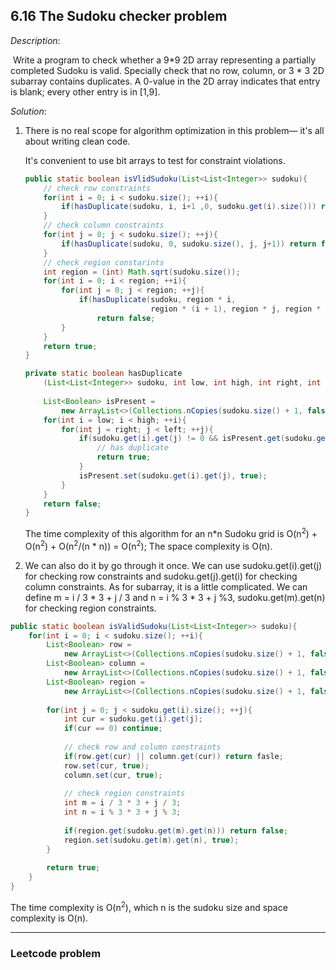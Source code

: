 ## 6.16 The Sudoku checker problem

*Description*:

​		Write a program to check whether a 9*9 2D array representing a partially completed Sudoku is valid. Specially check that no row, column, or 3 * 3 2D subarray contains duplicates. A 0-value in the 2D array indicates that entry is blank; every other entry is  in [1,9].

*Solution*:

1. There is no real scope for algorithm optimization in this problem— it's all about writing clean code.

   It's convenient to use bit arrays to test for constraint violations.

   ```java
   public static boolean isVlidSudoku(List<List<Integer>> sudoku){
       // check row constraints
       for(int i = 0; i < sudoku.size(); ++i){
           if(hasDuplicate(sudoku, i, i+1 ,0, sudoku.get(i).size())) return false;
       }
       // check column constraints
       for(int j = 0; j < sudoku.size(); ++j){
           if(hasDuplicate(sudoku, 0, sudoku.size(), j, j+1)) return false;
       }
       // check region constarints
       int region = (int) Math.sqrt(sudoku.size());
       for(int i = 0; i < region; ++i){
           for(int j = 0; j < region; ++j){
               if(hasDuplicate(sudoku, region * i,
                               region * (i + 1), region * j, region * (j + 1)))
                   return false;
           }
       }
       return true;
   }
   
   private static boolean hasDuplicate
       (List<List<Integer>> sudoku, int low, int high, int right, int left){
       
       List<Boolean> isPresent = 
           new ArrayList<>(Collections.nCopies(sudoku.size() + 1, false));
       for(int i = low; i < high; ++i){
           for(int j = right; j < left; ++j){
               if(sudoku.get(i).get(j) != 0 && isPresent.get(sudoku.get(i).get(j))){
                   // has duplicate
                   return true; 
               }
               isPresent.set(sudoku.get(i).get(j), true);
           }
       }
       return false;
   }
   ```

   The time complexity of this algorithm for an n*n Sudoku grid is O(n<sup>2</sup>) + O(n<sup>2</sup>) + O(n<sup>2</sup>/(n * n)) = O(n<sup>2</sup>); The space complexity is O(n).

2.  We can also do it by go through it once. We can use sudoku.get(i).get(j)  for checking row constraints  and sudoku.get(j).get(i) for checking column constraints. As for subarray, it is a little complicated. We can define m = i / 3 * 3 + j / 3 and n = i % 3 * 3 + j %3, sudoku.get(m).get(n) for checking region constraints. 

   ```java
   public static boolean isValidSudoku(List<List<Integer>> sudoku){
       for(int i = 0; i < sudoku.size(); ++i){
           List<Boolean> row = 
               new ArrayList<>(Collections.nCopies(sudoku.size() + 1, false));
           List<Boolean> column = 
               new ArrayList<>(Collections.nCopies(sudoku.size() + 1, false));
           List<Boolean> region = 
               new ArrayList<>(Collections.nCopies(sudoku.size() + 1, false));
           
           for(int j = 0; j < sudoku.get(i).size(); ++j){
               int cur = sudoku.get(i).get(j);
               if(cur == 0) continue;
               
               // check row and column constraints
               if(row.get(cur) || column.get(cur)) return fasle;
               row.set(cur, true);
               column.set(cur, true);
               
               // check region constraints
               int m = i / 3 * 3 + j / 3;
               int n = i % 3 * 3 + j % 3;
               
               if(region.get(sudoku.get(m).get(n))) return false;
               region.set(sudoku.get(m).get(n), true);
           }
           
           return true;
       }
   }
   ```

   The time complexity is O(n<sup>2</sup>), which n is the sudoku size and space complexity is O(n).



***

### Leetcode problem

